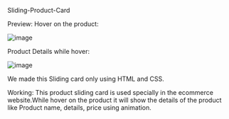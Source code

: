 Sliding-Product-Card


Preview:
Hover on the product:

![image](https://github.com/rimpa5036/Sliding-Product-Card/assets/66153973/6e110deb-b5eb-457b-ab9c-e79b69047747)

Product Details while hover:

![image](https://github.com/rimpa5036/Sliding-Product-Card/assets/66153973/f33010a9-6fd4-4b27-a459-0b9263248e2f)

We made this Sliding card only using HTML and CSS.

Working:
This product sliding card is used specially in the ecommerce website.While hover on the product it will show the details of the product like Product name, details, price using animation.
